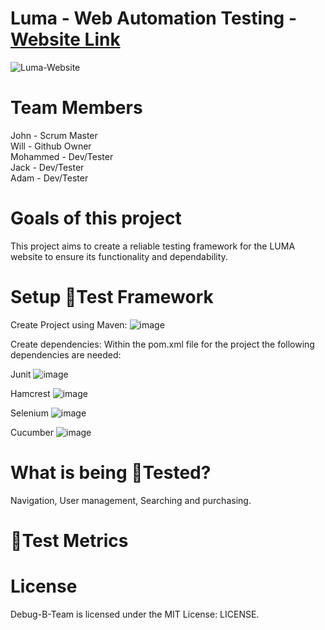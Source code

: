 # Luma - Web Automation Testing  - [Website Link](https://magento.softwaretestingboard.com/) 

![Luma-Website](https://github.com/W-Gerry/SpartaWebTestingProject/assets/147779056/53a9dfb0-b29a-4fc2-9713-e1b44b460d8e)

# Team Members

John - Scrum Master <br>
Will - Github Owner <br>
Mohammed - Dev/Tester <br>
Jack - Dev/Tester<br>
Adam - Dev/Tester <br>

# Goals of this project

This project aims to create a reliable testing framework for the LUMA website to ensure its functionality and dependability.

# Setup 🧪Test Framework

Create Project using Maven:
![image](https://github.com/W-Gerry/SpartaWebTestingProject/assets/147779056/6712df82-59fd-4d85-b65f-cac1ab4c80f0)

Create dependencies:
Within  the pom.xml file for the project the following dependencies are needed:

Junit
![image](https://github.com/W-Gerry/SpartaWebTestingProject/assets/147779056/ed192614-0eb4-4db0-ba38-aac948539abf)


Hamcrest
![image](https://github.com/W-Gerry/SpartaWebTestingProject/assets/147779056/3f82f677-6395-44e5-accf-3ed3ac405fec)

Selenium
![image](https://github.com/W-Gerry/SpartaWebTestingProject/assets/147779056/4eb95b47-ba87-4f06-ad85-34c1291e0e33)


Cucumber
![image](https://github.com/W-Gerry/SpartaWebTestingProject/assets/147779056/33de5459-0b51-4a3c-b5c1-c7f1a4c905da)


# What is being 🧪Tested?

Navigation, User management, Searching and purchasing. 

# 🧪Test Metrics


# License
Debug-B-Team is licensed under the MIT License: LICENSE.
